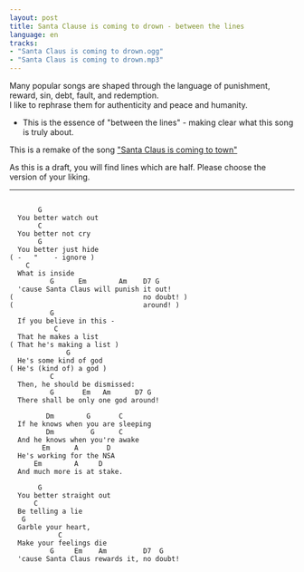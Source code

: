 ```yaml
---
layout: post
title: Santa Clause is coming to drown - between the lines
language: en
tracks:
- "Santa Claus is coming to drown.ogg"
- "Santa Claus is coming to drown.mp3"
---
```


Many popular songs are shaped through the language of punishment, reward,
sin, debt, fault, and redemption.  
I like to rephrase them for authenticity and peace and humanity.  
- This is the essence of "between the lines" - making clear what this song is
truly about.

This is a remake of the song ["Santa Claus is coming to town"](http://www.metrolyrics.com/santa-claus-is-coming-to-town-lyrics-christmas-song.html)

As this is a draft, you will find lines which are half.
Please choose the version of your liking.

---

```

       G
  You better watch out
       C
  You better not cry
       G
  You better just hide
( -   "    - ignore )
    C
  What is inside
          G      Em        Am    D7 G
  'cause Santa Claus will punish it out!
(                                no doubt! )
(                                around! )
          G
  If you believe in this -
           C
  That he makes a list
( That he's making a list )
              G
  He's some kind of god
( He's (kind of) a god )
          C
  Then, he should be dismissed:
          G       Em   Am      D7 G
  There shall be only one god around!
  
         Dm        G       C
  If he knows when you are sleeping
         Dm         G      C
  And he knows when you're awake
        Em      A       D
  He's working for the NSA
      Em        A     D
  And much more is at stake.
  
       G
  You better straight out
      C
  Be telling a lie
   G
  Garble your heart,
            C
  Make your feelings die
          G     Em    Am         D7  G
  'cause Santa Claus rewards it, no doubt!

```
